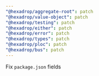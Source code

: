 ```yaml
---
"@hexadrop/aggregate-root": patch
"@hexadrop/value-object": patch
"@hexadrop/testing": patch
"@hexadrop/either": patch
"@hexadrop/error": patch
"@hexadrop/types": patch
"@hexadrop/ploc": patch
"@hexadrop/bus": patch
---
```


Fix `package.json` fields

